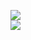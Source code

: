 [![](https://img.shields.io/badge/Made%20With-Github%20Spray-lightgrey.svg?style=for-the-badge&logo=github)](https://github.com/Annihil/github-spray#5955)  
[![](https://i.imgur.com/2DrTn0Z.gif)](https://github.com/Annihil/github-spray)